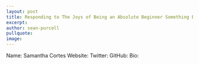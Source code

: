 ```yaml
---
layout: post
title: Responding to The Joys of Being an Absolute Beginner Something Else!
excerpt: 
author: sean-purcell
pullquote:
image:
---
```



Name: Samantha Cortes
Website:
Twitter:
GitHub:
Bio: 
